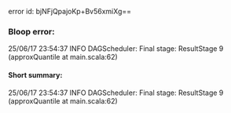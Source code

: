 error id: bjNFjQpajoKp+Bv56xmiXg==
### Bloop error:

25/06/17 23:54:37 INFO DAGScheduler: Final stage: ResultStage 9 (approxQuantile at main.scala:62)
#### Short summary: 

25/06/17 23:54:37 INFO DAGScheduler: Final stage: ResultStage 9 (approxQuantile at main.scala:62)